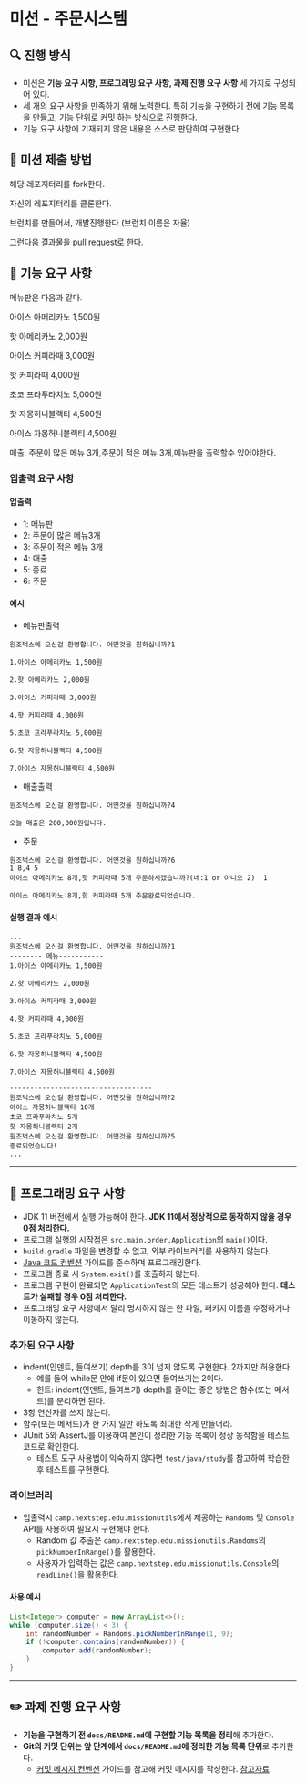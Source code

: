 # 미션 - 주문시스템

## 🔍 진행 방식

- 미션은 **기능 요구 사항, 프로그래밍 요구 사항, 과제 진행 요구 사항** 세 가지로 구성되어 있다.
- 세 개의 요구 사항을 만족하기 위해 노력한다. 특히 기능을 구현하기 전에 기능 목록을 만들고, 기능 단위로 커밋 하는 방식으로 진행한다.
- 기능 요구 사항에 기재되지 않은 내용은 스스로 판단하여 구현한다.

## 📮 미션 제출 방법

해당 레포지터리를 fork한다.

자신의 레포지터리를 클론한다.

브런치를 만들어서, 개발진행한다.(브런치 이름은 자율)

그런다음 결과물을 pull request로 한다.


## 🚀 기능 요구 사항
메뉴판은 다음과 같다.

아이스 아메리카노 1,500원

핫 아메리카노 2,000원

아이스 커피라때 3,000원

핫 커피라때 4,000원

초코 프라푸라치노 5,000원

핫 자몽허니블랙티 4,500원

아이스 자몽허니블랙티 4,500원


매출, 주문이 많은 메뉴 3개,주문이 적은 메뉴 3개,메뉴판을 출력할수 있어야한다.



### 입출력 요구 사항

#### 입출력

- 1: 메뉴판
- 2: 주문이 많은 메뉴3개
- 3: 주문이 적은 메뉴 3개
- 4: 매출
- 5: 종료
- 6: 주문
   
#### 예시

- 메뉴판출력

```
원조벅스에 오신걸 환영합니다. 어떤것을 원하십니까?1
```

```
1.아이스 아메리카노 1,500원

2.핫 아메리카노 2,000원

3.아이스 커피라때 3,000원

4.핫 커피라때 4,000원

5.초코 프라푸라치노 5,000원

6.핫 자몽허니블랙티 4,500원

7.아이스 자몽허니블랙티 4,500원

```

- 매출출력

```
원조벅스에 오신걸 환영합니다. 어떤것을 원하십니까?4

```

```
오늘 매출은 200,000원입니다.
``` 

- 주문

```
원조벅스에 오신걸 환영합니다. 어떤것을 원하십니까?6
1 8,4 5 
아이스 아메리카노 8개,핫 커피라때 5개 주문하시겠습니까?(네:1 or 아니오 2)  1

아이스 아메리카노 8개,핫 커피라때 5개 주문완료되었습니다.
```

#### 실행 결과 예시

```
...
원조벅스에 오신걸 환영합니다. 어떤것을 원하십니까?1
-------- 메뉴-----------
1.아이스 아메리카노 1,500원

2.핫 아메리카노 2,000원

3.아이스 커피라때 3,000원

4.핫 커피라때 4,000원

5.초코 프라푸라치노 5,000원

6.핫 자몽허니블랙티 4,500원

7.아이스 자몽허니블랙티 4,500원

-----------------------------------
원조벅스에 오신걸 환영합니다. 어떤것을 원하십니까?2
아이스 자몽허니블랙티 10개
초코 프라푸라치노 5개
핫 자몽허니블랙티 2개
원조벅스에 오신걸 환영합니다. 어떤것을 원하십니까?5
종료되었습니다!
...
```

---

## 🎯 프로그래밍 요구 사항

- JDK 11 버전에서 실행 가능해야 한다. **JDK 11에서 정상적으로 동작하지 않을 경우 0점 처리한다.**
- 프로그램 실행의 시작점은 `src.main.order.Application`의 `main()`이다.
- `build.gradle` 파일을 변경할 수 없고, 외부 라이브러리를 사용하지 않는다.
- [Java 코드 컨벤션](https://github.com/woowacourse/woowacourse-docs/tree/master/styleguide/java) 가이드를 준수하며 프로그래밍한다.
- 프로그램 종료 시 `System.exit()`를 호출하지 않는다.
- 프로그램 구현이 완료되면 `ApplicationTest`의 모든 테스트가 성공해야 한다. **테스트가 실패할 경우 0점 처리한다.**
- 프로그래밍 요구 사항에서 달리 명시하지 않는 한 파일, 패키지 이름을 수정하거나 이동하지 않는다.

### 추가된 요구 사항

- indent(인덴트, 들여쓰기) depth를 3이 넘지 않도록 구현한다. 2까지만 허용한다.
    - 예를 들어 while문 안에 if문이 있으면 들여쓰기는 2이다.
    - 힌트: indent(인덴트, 들여쓰기) depth를 줄이는 좋은 방법은 함수(또는 메서드)를 분리하면 된다.
- 3항 연산자를 쓰지 않는다.
- 함수(또는 메서드)가 한 가지 일만 하도록 최대한 작게 만들어라.
- JUnit 5와 AssertJ를 이용하여 본인이 정리한 기능 목록이 정상 동작함을 테스트 코드로 확인한다.
    - 테스트 도구 사용법이 익숙하지 않다면 `test/java/study`를 참고하여 학습한 후 테스트를 구현한다.

### 라이브러리

- 입출력시 `camp.nextstep.edu.missionutils`에서 제공하는 `Randoms` 및 `Console` API를 사용하여 필요시 구현해야 한다.
    - Random 값 추출은 `camp.nextstep.edu.missionutils.Randoms`의 `pickNumberInRange()`를 활용한다.
    - 사용자가 입력하는 값은 `camp.nextstep.edu.missionutils.Console`의 `readLine()`을 활용한다.

#### 사용 예시

```java
List<Integer> computer = new ArrayList<>();
while (computer.size() < 3) {
    int randomNumber = Randoms.pickNumberInRange(1, 9);
    if (!computer.contains(randomNumber)) {
        computer.add(randomNumber);
    }
}
```

---

## ✏️ 과제 진행 요구 사항
- **기능을 구현하기 전 `docs/README.md`에 구현할 기능 목록을 정리**해 추가한다.
- **Git의 커밋 단위는 앞 단계에서 `docs/README.md`에 정리한 기능 목록 단위**로 추가한다.
    - [커밋 메시지 컨벤션](https://gist.github.com/stephenparish/9941e89d80e2bc58a153) 가이드를 참고해 커밋 메시지를 작성한다.
[참고자료](https://github.com/hyunsu15/java-baseball/tree/hyunsu15)
